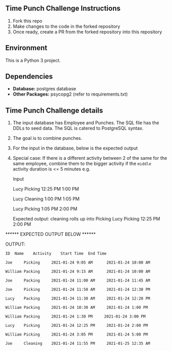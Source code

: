 
## Time Punch Challenge Instructions
1. Fork this repo
2. Make changes to the code in the forked repository
3. Once ready, create a PR from the forked repository into this repository

## Environment
This is a Python 3 project. 

## Dependencies
* __Database:__ postgres database
* __Other Packages:__ psycopg2 (refer to requirements.txt)


## Time Punch Challenge details
1. The input database has Employee and Punches. The SQL file has the DDLs to seed data. The SQL is catered to PostgreSQL syntax.
3. The goal is to combine punches. 
4. For the input in the database, below is the expected output
5. Special case: If there is a different activity between 2 of the same for the same employee, combine them to the bigger activity if the `middle` activity duration is <= 5 minutes
   e.g. 
   
   Input 
   
   Lucy        Picking     12:25 PM    1:00 PM
   
   Lucy        Cleaning    1:00 PM     1:05 PM
   
   Lucy        Picking     1:05 PM     2:00 PM
   
   
   Expected output: cleaning rolls up into Picking
   Lucy    Picking     12:25 PM    2:00 PM


****** EXPECTED OUTPUT BELOW ******

 OUTPUT:
 
    ID  Name    Activity    Start Time  End Time
    
    Joe     Picking     2021-01-24 9:05 AM      2021-01-24 10:00 AM
    
    William Packing     2021-01-24 9:15 AM      2021-01-24 10:00 AM
    
    Joe     Packing     2021-01-24 11:00 AM     2021-01-24 11:45 AM
    
    Joe     Picking     2021-01-24 11:50 AM     2021-01-24 12:30 PM
    
    Lucy    Packing     2021-01-24 11:30 AM     2021-01-24 12:20 PM
    
    William Packing     2021-01-24 10:30 AM     2021-01-24 1:00 PM
    
    William Packing     2021-01-24 1:30 PM     2021-01-24 3:00 PM
    
    Lucy    Picking     2021-01-24 12:25 PM     2021-01-24 2:00 PM
    
    William Picking     2021-01-24 3:05 PM      2021-01-24 5:00 PM
    
    Joe     Cleaning    2021-01-24 11:55 PM     2021-01-25 12:35 AM
